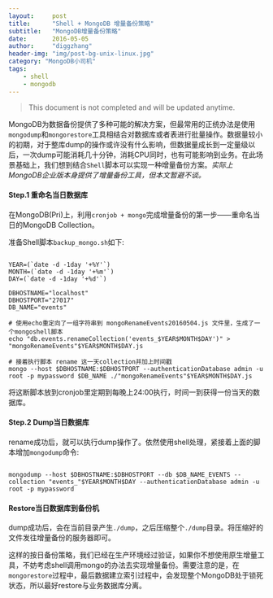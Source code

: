 ```yaml
---
layout:     post
title:      "Shell + MongoDB 增量备份策略"
subtitle:   "MongoDB增量备份策略"
date:       2016-05-05
author:     "diggzhang"
header-img: "img/post-bg-unix-linux.jpg"
category: "MongoDB小司机"
tags:
    - shell
    - mongodb
---
```


> This document is not completed and will be updated anytime.

MongoDB为数据备份提供了多种可能的解决方案，但最常用的正统办法是使用`mongodump`和`mongorestore`工具相结合对数据库或者表进行批量操作。数据量较小的初期，对于整库dump的操作或许没有什么影响，但数据量成长到一定量级以后，一次dump可能消耗几十分钟，消耗CPU同时，也有可能影响到业务。在此场景基础上，我们想到结合`Shell`脚本可以实现一种增量备份方案。*实际上MongoDB企业版本身提供了增量备份工具，但本文暂避不谈。*

#### Step.1 重命名当日数据库

在MongoDB(Pri)上，利用`cronjob + mongo`完成增量备份的第一步——重命名当日的MongoDB Collection。

准备Shell脚本`backup_mongo.sh`如下:

```shell

YEAR=(`date -d -1day '+%Y'`)
MONTH=(`date -d -1day '+%m'`)
DAY=(`date -d -1day '+%d'`)

DBHOSTNAME="localhost"
DBHOSTPORT="27017"
DB_NAME="events"

# 使用echo重定向了一组字符串到 mongoRenameEvents20160504.js 文件里，生成了一个mongoshell脚本
echo "db.events.renameCollection('events_$YEAR$MONTH$DAY')" > "mongoRenameEvents"$YEAR$MONTH$DAY.js

# 接着执行脚本 rename 这一天collection并加上时间戳
mongo --host $DBHOSTNAME:$DBHOSTPORT --authenticationDatabase admin -u root -p mypassword $DB_NAME ./"mongoRenameEvents"$YEAR$MONTH$DAY.js

```

将这断脚本放到cronjob里定期到每晚上24:00执行，时间一到获得一份当天的数据库。


#### Step.2 Dump当日数据库

rename成功后，就可以执行dump操作了。依然使用shell处理，紧接着上面的脚本增加`mongodump`命令:

```shell

mongodump --host $DBHOSTNAME:$DBHOSTPORT --db $DB_NAME_EVENTS --collection "events_"$YEAR$MONTH$DAY --authenticationDatabase admin -u root -p mypassword

```

#### Restore当日数据库到备份机

dump成功后，会在当前目录产生`./dump`，之后压缩整个`./dump`目录。将压缩好的文件发往增量备份的服务器即可。

这样的按日备份策略，我们已经在生产环境经过验证，如果你不想使用原生增量工具，不妨考虑shell调用mongo的办法去实现增量备份。需要注意的是，在`mongorestore`过程中，最后数据建立索引过程中，会发现整个MongoDB处于锁死状态，所以最好restore与业务数据库分离。
